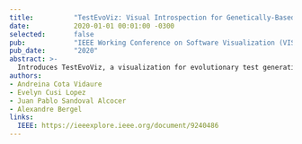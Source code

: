 ```yaml
---
title:          "TestEvoViz: Visual Introspection for Genetically-Based Test Coverage Evolution"
date:           2020-01-01 00:01:00 -0300
selected:       false
pub:            "IEEE Working Conference on Software Visualization (VISSOFT 2020)"
pub_date:       "2020"
abstract: >-
  Introduces TestEvoViz, a visualization for evolutionary test generation to monitor coverage changes over generations.
authors:
- Andreina Cota Vidaure
- Evelyn Cusi Lopez
- Juan Pablo Sandoval Alcocer
- Alexandre Bergel
links:
  IEEE: https://ieeexplore.ieee.org/document/9240486
---
```

